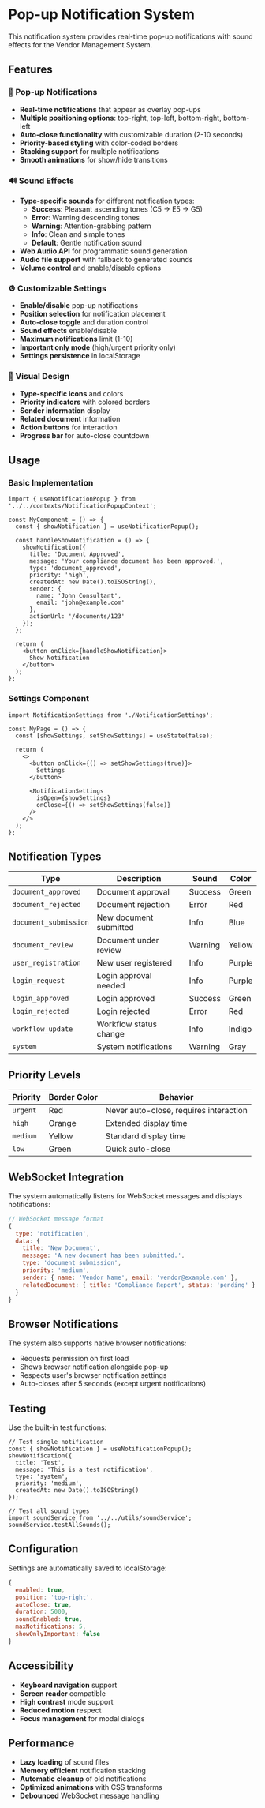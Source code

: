 # Pop-up Notification System

This notification system provides real-time pop-up notifications with sound effects for the Vendor Management System.

## Features

### 🔔 Pop-up Notifications
- **Real-time notifications** that appear as overlay pop-ups
- **Multiple positioning options**: top-right, top-left, bottom-right, bottom-left
- **Auto-close functionality** with customizable duration (2-10 seconds)
- **Priority-based styling** with color-coded borders
- **Stacking support** for multiple notifications
- **Smooth animations** for show/hide transitions

### 🔊 Sound Effects
- **Type-specific sounds** for different notification types:
  - **Success**: Pleasant ascending tones (C5 → E5 → G5)
  - **Error**: Warning descending tones
  - **Warning**: Attention-grabbing pattern
  - **Info**: Clean and simple tones
  - **Default**: Gentle notification sound
- **Web Audio API** for programmatic sound generation
- **Audio file support** with fallback to generated sounds
- **Volume control** and enable/disable options

### ⚙️ Customizable Settings
- **Enable/disable** pop-up notifications
- **Position selection** for notification placement
- **Auto-close toggle** and duration control
- **Sound effects** enable/disable
- **Maximum notifications** limit (1-10)
- **Important only mode** (high/urgent priority only)
- **Settings persistence** in localStorage

### 🎨 Visual Design
- **Type-specific icons** and colors
- **Priority indicators** with colored borders
- **Sender information** display
- **Related document** information
- **Action buttons** for interaction
- **Progress bar** for auto-close countdown

## Usage

### Basic Implementation

```tsx
import { useNotificationPopup } from '../../contexts/NotificationPopupContext';

const MyComponent = () => {
  const { showNotification } = useNotificationPopup();

  const handleShowNotification = () => {
    showNotification({
      title: 'Document Approved',
      message: 'Your compliance document has been approved.',
      type: 'document_approved',
      priority: 'high',
      createdAt: new Date().toISOString(),
      sender: {
        name: 'John Consultant',
        email: 'john@example.com'
      },
      actionUrl: '/documents/123'
    });
  };

  return (
    <button onClick={handleShowNotification}>
      Show Notification
    </button>
  );
};
```

### Settings Component

```tsx
import NotificationSettings from './NotificationSettings';

const MyPage = () => {
  const [showSettings, setShowSettings] = useState(false);

  return (
    <>
      <button onClick={() => setShowSettings(true)}>
        Settings
      </button>
      
      <NotificationSettings 
        isOpen={showSettings} 
        onClose={() => setShowSettings(false)} 
      />
    </>
  );
};
```

## Notification Types

| Type | Description | Sound | Color |
|------|-------------|-------|-------|
| `document_approved` | Document approval | Success | Green |
| `document_rejected` | Document rejection | Error | Red |
| `document_submission` | New document submitted | Info | Blue |
| `document_review` | Document under review | Warning | Yellow |
| `user_registration` | New user registered | Info | Purple |
| `login_request` | Login approval needed | Info | Purple |
| `login_approved` | Login approved | Success | Green |
| `login_rejected` | Login rejected | Error | Red |
| `workflow_update` | Workflow status change | Info | Indigo |
| `system` | System notifications | Warning | Gray |

## Priority Levels

| Priority | Border Color | Behavior |
|----------|-------------|----------|
| `urgent` | Red | Never auto-close, requires interaction |
| `high` | Orange | Extended display time |
| `medium` | Yellow | Standard display time |
| `low` | Green | Quick auto-close |

## WebSocket Integration

The system automatically listens for WebSocket messages and displays notifications:

```javascript
// WebSocket message format
{
  type: 'notification',
  data: {
    title: 'New Document',
    message: 'A new document has been submitted.',
    type: 'document_submission',
    priority: 'medium',
    sender: { name: 'Vendor Name', email: 'vendor@example.com' },
    relatedDocument: { title: 'Compliance Report', status: 'pending' }
  }
}
```

## Browser Notifications

The system also supports native browser notifications:
- Requests permission on first load
- Shows browser notification alongside pop-up
- Respects user's browser notification settings
- Auto-closes after 5 seconds (except urgent notifications)

## Testing

Use the built-in test functions:

```tsx
// Test single notification
const { showNotification } = useNotificationPopup();
showNotification({
  title: 'Test',
  message: 'This is a test notification',
  type: 'system',
  priority: 'medium',
  createdAt: new Date().toISOString()
});

// Test all sound types
import soundService from '../../utils/soundService';
soundService.testAllSounds();
```

## Configuration

Settings are automatically saved to localStorage:

```javascript
{
  enabled: true,
  position: 'top-right',
  autoClose: true,
  duration: 5000,
  soundEnabled: true,
  maxNotifications: 5,
  showOnlyImportant: false
}
```

## Accessibility

- **Keyboard navigation** support
- **Screen reader** compatible
- **High contrast** mode support
- **Reduced motion** respect
- **Focus management** for modal dialogs

## Performance

- **Lazy loading** of sound files
- **Memory efficient** notification stacking
- **Automatic cleanup** of old notifications
- **Optimized animations** with CSS transforms
- **Debounced** WebSocket message handling